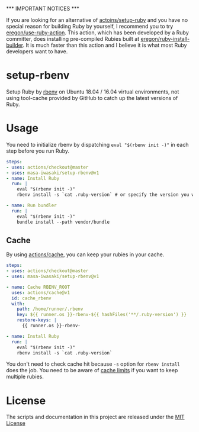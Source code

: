 *** IMPORTANT NOTICES ***

If you are looking for an alternative of [actoins/setup-ruby](https://github.com/actions/setup-ruby) and you have no special reason for building Ruby by yourself, I recommend you to try [eregon/use-ruby-action](https://github.com/eregon/use-ruby-action).  This action, which has been developed by a Ruby committer, does installing pre-compiled Rubies built at [eregon/ruby-install-builder](https://github.com/eregon/ruby-install-builder). It is much faster than this action and I believe it is what most Ruby developers want to have.

# setup-rbenv

Setup Ruby by [rbenv](https://github.com/rbenv/rbenv) on Ubuntu 18.04 / 16.04 virtual environments, not using tool-cache provided by GitHub to catch up the latest versions of Ruby.

# Usage

You need to initialize rbenv by dispatching `eval "$(rbenv init -)"` in each step before you run Ruby.

```yaml
steps:
- uses: actions/checkout@master
- uses: masa-iwasaki/setup-rbenv@v1
- name: Install Ruby
  run: |
    eval "$(rbenv init -)"
    rbenv install -s `cat .ruby-version` # or specify the version you want

- name: Run bundler
  run: |
    eval "$(rbenv init -)"
    bundle install --path vendor/bundle
```

## Cache

By using [actions/cache](https://github.com/actions/cache), you can keep your rubies in your cache.

```yaml
steps:
- uses: actions/checkout@master
- uses: masa-iwasaki/setup-rbenv@v1

- name: Cache RBENV_ROOT
  uses: actions/cache@v1
  id: cache_rbenv
  with:
    path: /home/runner/.rbenv
    key: ${{ runner.os }}-rbenv-${{ hashFiles('**/.ruby-version') }}
    restore-keys: |
      {{ runner.os }}-rbenv-

- name: Install Ruby
  run: |
    eval "$(rbenv init -)"
    rbenv install -s `cat .ruby-version`
```

You don't need to check cache hit because `-s` option for `rbenv install` does the job. You need to be aware of [cache limits](https://github.com/actions/cache#cache-limits) if you want to keep multiple rubies.

# License

The scripts and documentation in this project are released under the [MIT License](LICENSE)
